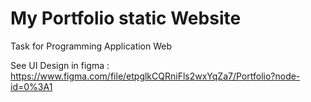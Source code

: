 # My Portfolio static Website
Task for Programming Application Web

See UI Design in figma :
https://www.figma.com/file/etpglkCQRniFls2wxYqZa7/Portfolio?node-id=0%3A1
